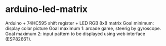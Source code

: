 # arduino-led-matrix
Arduino + 74HC595 shift register + LED RGB 8x8 matrix
Goal minimum: display color picture
Goal maximum 1: arcade game, steerig by gyroscope.
Goal maximum 2: input pattern to be displayed using web interface (ESP8266?).
